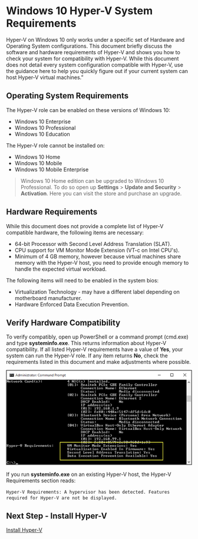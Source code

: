 # Windows 10 Hyper-V System Requirements

Hyper-V on Windows 10 only works under a specific set of Hardware and Operating System configurations. This document briefly discuss the software and hardware requirements of Hyper-V and shows you how to check your system for compatibility with Hyper-V. While this document does not detail every system configuration compatible with Hyper-V, use the guidance here to help you quickly figure out if your current system can host Hyper-V virtual machines.”

## Operating System Requirements

The Hyper-V role can be enabled on these versions of Windows 10:

- Windows 10 Enterprise
- Windows 10 Professional
- Windows 10 Education

The Hyper-V role cannot be installed on:

- Windows 10 Home
- Windows 10 Mobile
- Windows 10 Mobile Enterprise

>Windows 10 Home edition can be upgraded to Windows 10 Professional. To do so open up **Settings** > **Update and Security** > **Activation**. Here you can visit the store and purchase an upgrade.

## Hardware Requirements

While this document does not provide a complete list of Hyper-V compatible hardware, the following items are necessary:
	
- 64-bit Processor with Second Level Address Translation (SLAT).
- CPU support for VM Monitor Mode Extension (VT-c on Intel CPU's).
- Minimum of 4 GB memory, however because virtual machines share memory with the Hyper-V host, you need to provide enough memory to handle the expected virtual workload.

The following items will need to be enabled in the system bios:
- Virtualization Technology - may have a different label depending on motherboard manufacturer.
- Hardware Enforced Data Execution Prevention.

## Verify Hardware Compatibility

To verify compatibly, open up PowerShell or a command prompt (cmd.exe) and type **systeminfo.exe**. This returns information about Hyper-V compatibility.
If all listed Hyper-V requirements have a value of **Yes**, your system can run the Hyper-V role. If any item returns **No**, check the requirements listed in this document and make adjustments where possible.

![](media/SystemInfo_upd.png)

If you run **systeminfo.exe** on an existing Hyper-V host, the Hyper-V Requirements section reads:

```
Hyper-V Requirements: A hypervisor has been detected. Features required for Hyper-V are not be displayed.
```

## Next Step - Install Hyper-V
[Install Hyper-V](walkthrough_install.md)
